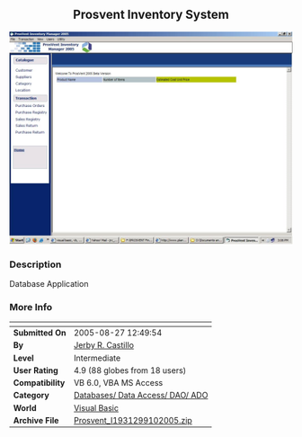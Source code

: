 ﻿<div align="center">

## Prosvent Inventory System

<img src="PIC200591033675733.JPG">
</div>

### Description

Database Application
 
### More Info
 


<span>             |<span>
---                |---
**Submitted On**   |2005-08-27 12:49:54
**By**             |[Jerby R\. Castillo](https://github.com/Planet-Source-Code/PSCIndex/blob/master/ByAuthor/jerby-r-castillo.md)
**Level**          |Intermediate
**User Rating**    |4.9 (88 globes from 18 users)
**Compatibility**  |VB 6\.0, VBA MS Access
**Category**       |[Databases/ Data Access/ DAO/ ADO](https://github.com/Planet-Source-Code/PSCIndex/blob/master/ByCategory/databases-data-access-dao-ado__1-6.md)
**World**          |[Visual Basic](https://github.com/Planet-Source-Code/PSCIndex/blob/master/ByWorld/visual-basic.md)
**Archive File**   |[Prosvent\_I1931299102005\.zip](https://github.com/Planet-Source-Code/jerby-r-castillo-prosvent-inventory-system__1-62502/archive/master.zip)








